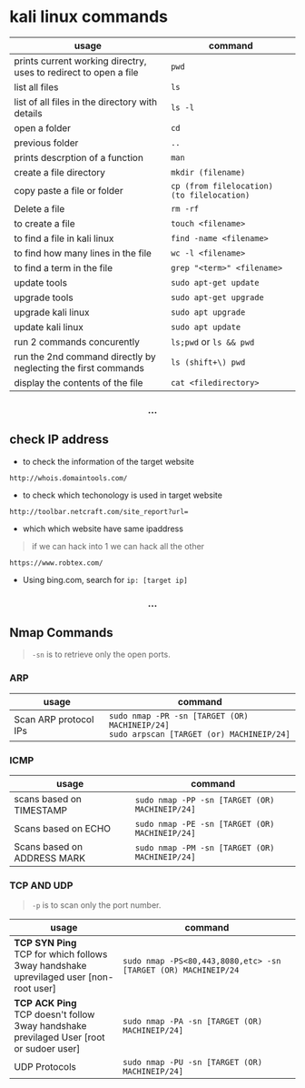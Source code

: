 
# kali linux commands
| usage | command |
| --- | --- |
| prints current working directry, uses to redirect to open a file | `pwd`  |
| list all files | `ls` |
| list of all files in the directory with details | `ls -l` |
| open a folder | `cd` |
| previous folder | `..` | 
| prints descrption of a function | `man` |
| create a file directory | `mkdir (filename)` |
| copy paste a file or folder | `cp (from filelocation) (to filelocation)` |
| Delete a file | `rm -rf` |
| to create a file |  `touch <filename>` |
| to find a file in kali linux | `find -name <filename>` |
| to find how many lines in the file | `wc -l <filename>` |
| to find a term in the file | `grep "<term>" <filename>` |
| update tools | `sudo apt-get update` |
| upgrade tools | `sudo apt-get upgrade` |
| upgrade kali linux | `sudo apt upgrade` | 
| update kali linux | `sudo apt update` |
| run 2 commands concurently |  `ls;pwd` or `ls && pwd` |
| run the 2nd command directly by neglecting the first commands | `ls (shift+\) pwd` |
| display the contents of the file | `cat <filedirectory>` |
<h3 align="center"> ... </h3>  

## check IP address


- to check the information of the target website  
```
http://whois.domaintools.com/
```
- to check which techonology is used in target website  
```
http://toolbar.netcraft.com/site_report?url=
```

- which which website have same ipaddress  

>if we can hack into 1 we can hack all the other

```
https://www.robtex.com/ 
```  
- Using bing.com, search for `ip: [target ip]`
<h3 align="center"> ... </h3> 

## Nmap Commands
> `-sn` is to retrieve only the open ports.

### ARP
| usage | command |
| --- | --- |
| Scan ARP protocol IPs |  `sudo nmap -PR -sn [TARGET (OR) MACHINEIP/24]` <br> `sudo arpscan [TARGET (or) MACHINEIP/24]` |

### ICMP

| usage | command |
| --- | --- |
| scans based on TIMESTAMP | `sudo nmap -PP -sn [TARGET (OR) MACHINEIP/24]` |
| Scans based on ECHO | `sudo nmap -PE -sn [TARGET (OR) MACHINEIP/24]` |
| Scans based on ADDRESS MARK | `sudo nmap -PM -sn [TARGET (OR) MACHINEIP/24]` |

### TCP AND UDP

> `-p` is to scan only the port number.

| usage | command |
| --- | --- |
| **TCP SYN Ping** <br> TCP for which follows 3way handshake <br> uprevilaged user [non-root user] | `sudo nmap -PS<80,443,8080,etc> -sn [TARGET (OR) MACHINEIP/24` |
| **TCP ACK Ping** <br> TCP doesn't follow 3way handshake <br> previlaged User [root or sudoer user] | `sudo nmap -PA -sn [TARGET (OR) MACHINEIP/24]` |
| UDP Protocols | `sudo nmap -PU -sn [TARGET (OR) MACHINEIP/24]` |





